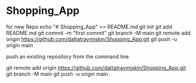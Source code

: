 # Shopping_App
for new Repo
echo "# Shopping_App" >> README.md
git init
git add README.md
git commit -m "first commit"
git branch -M main
git remote add origin https://github.com/dattatraymiskin/Shopping_App.git
git push -u origin main

 push an existing repository from the command line

 git remote add origin https://github.com/dattatraymiskin/Shopping_App.git
git branch -M main
git push -u origin main
